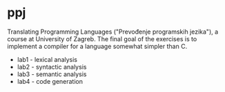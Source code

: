 # ppj
Translating Programming Languages ("Prevođenje programskih jezika"), a course at University of Zagreb.
The final goal of the exercises is to implement a compiler for a language somewhat simpler than C.

* lab1 - lexical analysis
* lab2 - syntactic analysis
* lab3 - semantic analysis
* lab4 - code generation